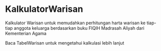 # KalkulatorWarisan
Kalkulator Warisan untuk memudahkan perhitungan harta warisan ke tiap-tiap anggota keluarga berdasarkan buku FIQIH Madrasah Aliyah dari Kementerian Agama

Baca TabelWarisan untuk mengetahui kalkulasi lebih lanjut
